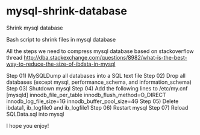 # mysql-shrink-database
Shrink mysql database

Bash script to shrink files in mysql database


All the steps we need to compress mysql database based on stackoverflow thread
http://dba.stackexchange.com/questions/8982/what-is-the-best-way-to-reduce-the-size-of-ibdata-in-mysql

Step 01) MySQLDump all databases into a SQL text file
Step 02) Drop all databases (except mysql, performance_schema, and information_schema)
Step 03) Shutdown mysql
Step 04) Add the following lines to /etc/my.cnf
  [mysqld]
  innodb_file_per_table
  innodb_flush_method=O_DIRECT
  innodb_log_file_size=1G
  innodb_buffer_pool_size=4G
Step 05) Delete ibdata1, ib_logfile0 and ib_logfile1
Step 06) Restart mysql
Step 07) Reload SQLData.sql into mysql

I hope you enjoy!



